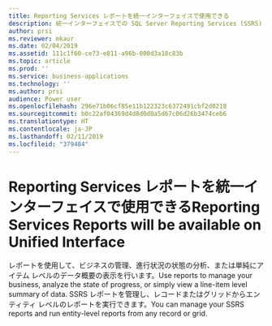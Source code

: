 ```yaml
---
title: Reporting Services レポートを統一インターフェイスで使用できる
description: 統一インターフェイスでの SQL Server Reporting Services (SSRS) レポートの管理と実行
author: prsi
ms.reviewer: mkaur
ms.date: 02/04/2019
ms.assetid: 111c1f60-ce73-e811-a96b-000d3a18c83b
ms.topic: article
ms.prod: ''
ms.service: business-applications
ms.technology: ''
ms.author: prsi
audience: Power user
ms.openlocfilehash: 296e71b06cf85e11b122323c6372491cbf2d0218
ms.sourcegitcommit: b0c22af04369d4d8d0d0a5d67c06d26b3474ceb6
ms.translationtype: HT
ms.contentlocale: ja-JP
ms.lasthandoff: 02/11/2019
ms.locfileid: "379484"
---
```

# <a name="reporting-services-reports-will-be-available-on-unified-interface"></a><span data-ttu-id="54645-103">Reporting Services レポートを統一インターフェイスで使用できる</span><span class="sxs-lookup"><span data-stu-id="54645-103">Reporting Services Reports will be available on Unified Interface</span></span>




<span data-ttu-id="54645-104">レポートを使用して、ビジネスの管理、進行状況の状態の分析、または単純にアイテム レベルのデータ概要の表示を行います。</span><span class="sxs-lookup"><span data-stu-id="54645-104">Use reports to manage your business, analyze the state of progress, or simply view a line-item level summary of data.</span></span> <span data-ttu-id="54645-105">SSRS レポートを管理し、レコードまたはグリッドからエンティティ レベルのレポートを実行できます。</span><span class="sxs-lookup"><span data-stu-id="54645-105">You can manage your SSRS reports and run entity-level reports from any record or grid.</span></span>